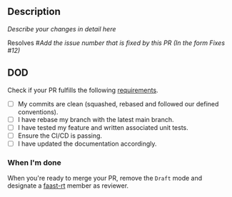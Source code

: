 ## Description

_Describe your changes in detail here_

Resolves #_Add the issue number that is fixed by this PR (In the form Fixes #12)_

## DOD

Check if your PR fulfills the following [requirements](../../CONTRIBUTING.md).

- [ ] My commits are clean (squashed, rebased and followed our defined conventions).
- [ ] I have rebase my branch with the latest main branch.
- [ ] I have tested my feature and written associated unit tests.
- [ ] Ensure the CI/CD is passing.
- [ ] I have updated the documentation accordingly.

### When I'm done

When you're ready to merge your PR, remove the `Draft` mode and designate a [faast-rt](https://github.com/orgs/faast-rt/people) member as reviewer.
